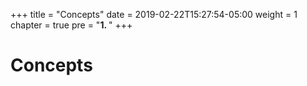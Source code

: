 +++
title = "Concepts"
date = 2019-02-22T15:27:54-05:00
weight = 1
chapter = true
pre = "<b>1. </b>"
+++

# Concepts
